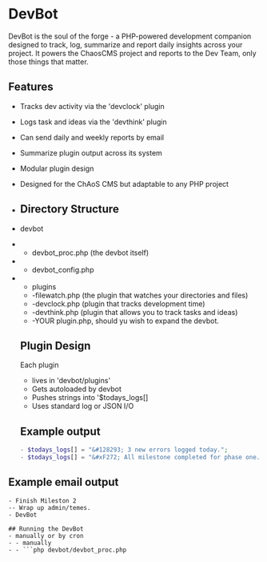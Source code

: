 # DevBot
DevBot is the soul of the forge - a PHP-powered development companion designed to track, log, summarize and report daily insights across your project. It powers the ChaosCMS project and reports to the Dev Team, only those things that matter.

## Features
- Tracks dev activity via the 'devclock' plugin
- Logs task and ideas via the 'devthink' plugin
- Can send daily and weekly reports by email
- Summarize plugin output across its system
- Modular plugin design
- Designed for the ChAoS CMS but adaptable to any PHP project

- ## Directory Structure
- devbot
- - devbot_proc.php (the devbot itself)
- - devbot_config.php
- - plugins
  - -filewatch.php (the plugin that watches your directories and files)
  - -devclock.php (plugin that tracks development time)
  - -devthink.php (plugin that allows you to track tasks and ideas)
  - -YOUR plugin.php, should yu wish to expand the devbot.
 
  ## Plugin Design
  Each plugin
  - lives in 'devbot/plugins'
  - Gets autoloaded by devbot
  - Pushes strings into '$todays_logs[]
  - Uses standard log or JSON I/O
 
  ## Example output
  ```php
  - $todays_logs[] = "&#128293; 3 new errors logged today.";
  - $todays_logs[] = "&#xF272; All milestone completed for phase one.";

## Example email output
``` Greetings from your DevBot.
- Finish Mileston 2
-- Wrap up admin/temes.
- DevBot

## Running the DevBot
- manually or by cron
- - manually
- - ```php devbot/devbot_proc.php
